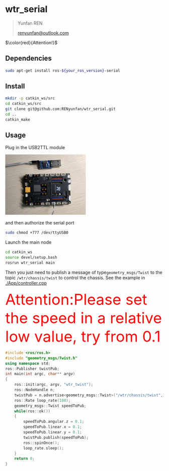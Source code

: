 # wtr_serial

> Yunfan REN
>
> renyunfan@outlook.com

$\color{red}{Attention!}$

## Dependencies

```bash
sudo apt-get install ros-${your_ros_version}-serial
```

## Install

```bash
mkdir -p catkin_ws/src
cd catkin_ws/src
git clone git@github.com:RENyunfan/wtr_serial.git
cd ..
catkin_make
```

## Usage

Plug in the USB2TTL module 

<img src="README.assets/image-20201012152128611.png" alt="image-20201012152128611" style="zoom: 25%;" />

and then authorize the serial port

```bash
sudo chmod +777 /dev/ttyUSB0
```

Launch the main node

```bash
cd catkin_ws
source devel/setup.bash
rosrun wtr_serial main
```

Then you just need to publish a message of type`geometry_msgs/Twist` to the topic `/wtr/chassis/twist`  to control the chassis. See the example in [./App/controller.cpp](./App/controller.cpp)

<font color=red size=24>Attention:Please set the speed in a relative low value, try from 0.1</font>

```cpp
#include <ros/ros.h>
#include "geometry_msgs/Twist.h"
using namespace std;
ros::Publisher twistPub;
int main(int argc, char** argv)
{
    ros::init(argc, argv, "wtr_twist");
    ros::NodeHandle n;
    twistPub = n.advertise<geometry_msgs::Twist>("/wtr/chassis/twist",1);
    ros::Rate loop_rate(100);
    geometry_msgs::Twist speedToPub;
    while(ros::ok())
    {
        speedToPub.angular.z = 0.1;
        speedToPub.linear.x = 0.1;
        speedToPub.linear.y = 0.1;
        twistPub.publish(speedToPub);
        ros::spinOnce();
        loop_rate.sleep();
    }
    return 0;
}

```

